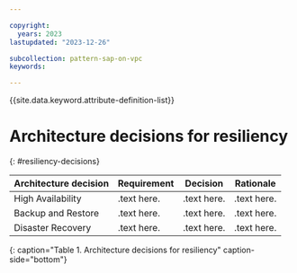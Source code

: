 ```yaml
---

copyright:
  years: 2023
lastupdated: "2023-12-26"

subcollection: pattern-sap-on-vpc
keywords:

---
```


{{site.data.keyword.attribute-definition-list}}

# Architecture decisions for resiliency
{: #resiliency-decisions}

<!-- below is a placeholder for all resiliency domain decisions.    Remove the domains that are not in scope-->

| Architecture decision| Requirement| Decision| Rationale|
|-|-|-|-|
|High Availability|.text here.|.text here.|.text here.|
|Backup and Restore|.text here.|.text here.|.text here.|
|Disaster Recovery|.text here.|.text here.|.text here.|
{: caption="Table 1. Architecture decisions for resiliency" caption-side="bottom"}
